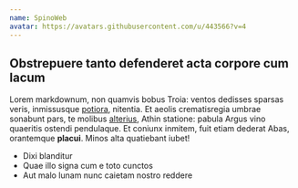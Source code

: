 ```yaml
---
name: SpinoWeb
avatar: https://avatars.githubusercontent.com/u/443566?v=4
---
```


<AuthorDetail>

## Obstrepuere tanto defenderet acta corpore cum lacum

Lorem markdownum, non quamvis bobus Troia: ventos dedisses sparsas veris,
inmissusque [potiora](https://github.com/sfxcode/vitepress-blog-starter), nitentia. Et aeolis
crematisregia umbrae sonabunt pars, te molibus
[alterius](https://github.com/sfxcode/vitepress-blog-starter), Athin statione: pabula Argus vino
quaeritis ostendi pendulaque. Et coniunx inmitem, fuit etiam dederat Abas,
orantemque **placui**. Minos alta quatiebant iubet!

- Dixi blanditur
- Quae illo signa cum e toto cunctos
- Aut malo lunam nunc caietam nostro reddere

</AuthorDetail>
